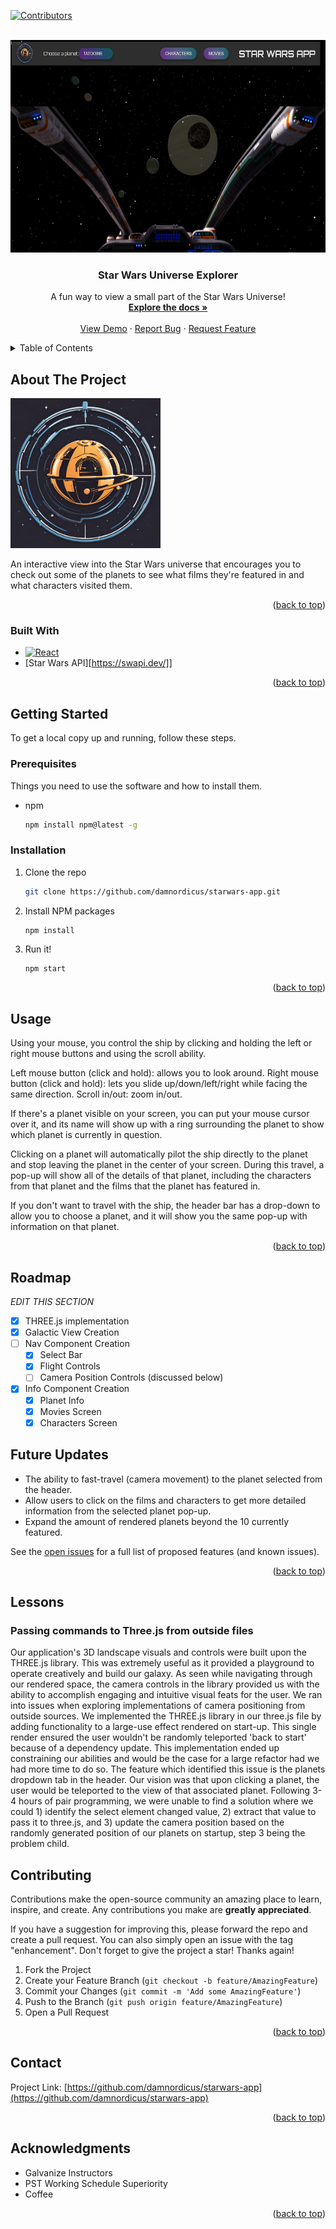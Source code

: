 <!-- Improved compatibility of back to top link: See: https://github.com/othneildrew/Best-README-Template/pull/73 -->
<a name="readme-top"></a>
<!--
*** Thanks for checking out the Best-README-Template. If you have a suggestion
*** that would make this better, please fork the repo and create a pull request
*** or simply open an issue with the tag "enhancement".
*** Don't forget to give the project a star!
*** Thanks again! Now go create something AMAZING! :D
-->



<!-- PROJECT SHIELDS -->
<!--
*** I'm using markdown "reference style" links for readability.
*** Reference links are enclosed in brackets [ ] instead of parentheses ( ).
*** See the bottom of this document for the declaration of the reference variables
*** for contributors-url, forks-url, etc. This is an optional, concise syntax you may use.
*** https://www.markdownguide.org/basic-syntax/#reference-style-links
-->
[![Contributors][contributors-shield]][contributors-url]



<!-- PROJECT LOGO -->
<br />
<div align="center">
  <a href="https://github.com/damnordicus/starwars-app">
    <img src="Star Wars App Example.png" alt="Logo" width="550" height="340";>
  </a>

<h3 align="center">Star Wars Universe Explorer</h3>

  <p align="center">
    A fun way to view a small part of the Star Wars Universe!
    <br />
    <a href="https://github.com/damnordicus/starwars-app"><strong>Explore the docs »</strong></a>
    <br />
    <br />
    <a href="https://github.com/damnordicus/starwars-app">View Demo</a>
    ·
    <a href="https://github.com/damnordicus/starwars-app/issues/new?labels=bug&template=bug-report---.md">Report Bug</a>
    ·
    <a href="https://github.com/damnordicus/starwars-app/issues/new?labels=enhancement&template=feature-request---.md">Request Feature</a>
  </p>
</div>



<!-- TABLE OF CONTENTS -->
<details>
  <summary>Table of Contents</summary>
  <ol>
    <li>
      <a href="#about-the-project">About The Project</a>
      <ul>
        <li><a href="#built-with">Built With</a></li>
      </ul>
    </li>
    <li>
      <a href="#getting-started">Getting Started</a>
      <ul>
        <li><a href="#prerequisites">Prerequisites</a></li>
        <li><a href="#installation">Installation</a></li>
      </ul>
    </li>
    <li><a href="#usage">Usage</a></li>
    <li><a href="#roadmap">Roadmap</a></li>
    <li><a href="#Lessons">Lessons</a></li>
    <li><a href="#contributing">Contributing</a></li>
    <li><a href="#license">License</a></li>
    <li><a href="#contact">Contact</a></li>
    <li><a href="#acknowledgments">Acknowledgments</a></li>
  </ol>
</details>



<!-- ABOUT THE PROJECT -->
## About The Project

<a href="https://github.com/damnordicus/starwars-app">
    <img src="./src/app-logo.png" alt="Logo" width="240" height="240";>
  </a>

An interactive view into the Star Wars universe that encourages you to check out some of the planets to see what films they're featured in and what characters visited them. 

<p align="right">(<a href="#readme-top">back to top</a>)</p>



### Built With

* [![React][React.js]][React-url]
* [Star Wars API][https://swapi.dev/]]

<p align="right">(<a href="#readme-top">back to top</a>)</p>



<!-- GETTING STARTED -->
## Getting Started

To get a local copy up and running, follow these steps.

### Prerequisites

Things you need to use the software and how to install them.

* npm
  ```sh
  npm install npm@latest -g
  ```

### Installation

1. Clone the repo
   ```sh
   git clone https://github.com/damnordicus/starwars-app.git
   ```
2. Install NPM packages
   ```sh
   npm install
   ```
3. Run it!
   ```
   npm start
   ```

<p align="right">(<a href="#readme-top">back to top</a>)</p>



<!-- USAGE EXAMPLES -->
## Usage

Using your mouse, you control the ship by clicking and holding the left or right mouse buttons and using the scroll ability.

Left mouse button (click and hold): allows you to look around.
Right mouse button (click and hold): lets you slide up/down/left/right while facing the same direction.
Scroll in/out: zoom in/out.

If there's a planet visible on your screen, you can put your mouse cursor over it, and its name will show up with a ring surrounding the planet to show which planet is currently in question. 

Clicking on a planet will automatically pilot the ship directly to the planet and stop leaving the planet in the center of your screen. During this travel, a pop-up will show all of the details of that planet, including the characters from that planet and the films that the planet has featured in.

If you don't want to travel with the ship, the header bar has a drop-down to allow you to choose a planet, and it will show you the same pop-up with information on that planet.

<p align="right">(<a href="#readme-top">back to top</a>)</p>



<!-- ROADMAP -->
## Roadmap

_EDIT THIS SECTION_

- [x] THREE.js implementation
- [x] Galactic View Creation
- [ ] Nav Component Creation
    - [x] Select Bar
    - [x] Flight Controls
    - [ ] Camera Position Controls (discussed below)
- [x] Info Component Creation
    - [x] Planet Info
    - [x] Movies Screen
    - [x] Characters Screen

## Future Updates

- The ability to fast-travel (camera movement) to the planet selected from the header.
- Allow users to click on the films and characters to get more detailed information from the selected planet pop-up.
- Expand the amount of rendered planets beyond the 10 currently featured.

See the [open issues](https://github.com/damnordicus/starwars-app/issues) for a full list of proposed features (and known issues).

<p align="right">(<a href="#readme-top">back to top</a>)</p>

<!-- Lessons -->
## Lessons

### Passing commands to Three.js from outside files
  Our application's 3D landscape visuals and controls were built upon the THREE.js library. This was extremely useful as it provided a playground to operate creatively and build our galaxy. As seen while navigating through our rendered space, the camera controls in the library provided us with the ability to accomplish engaging and intuitive visual feats for the user. We ran into issues when exploring implementations of camera positioning from outside sources. We implemented the THREE.js library in our three.js file by adding functionality to a large-use effect rendered on start-up. This single render ensured the user wouldn't be randomly teleported 'back to start' because of a dependency update. This implementation ended up constraining our abilities and would be the case for a large refactor had we had more time to do so.
  The feature which identified this issue is the planets dropdown tab in the header. Our vision was that upon clicking a planet, the user would be teleported to the view of that associated planet. Following 3-4 hours of pair programming, we were unable to find a solution where we could 1) identify the select element changed value, 2) extract that value to pass it to three.js, and 3) update the camera position based on the randomly generated position of our planets on startup, step 3 being the problem child.

<!-- CONTRIBUTING -->
## Contributing

Contributions make the open-source community an amazing place to learn, inspire, and create. Any contributions you make are **greatly appreciated**.

If you have a suggestion for improving this, please forward the repo and create a pull request. You can also simply open an issue with the tag "enhancement".
Don't forget to give the project a star! Thanks again!

1. Fork the Project
2. Create your Feature Branch (`git checkout -b feature/AmazingFeature`)
3. Commit your Changes (`git commit -m 'Add some AmazingFeature'`)
4. Push to the Branch (`git push origin feature/AmazingFeature`)
5. Open a Pull Request

<p align="right">(<a href="#readme-top">back to top</a>)</p>



<!-- CONTACT -->
## Contact

Project Link: [https://github.com/damnordicus/starwars-app](https://github.com/damnordicus/starwars-app)

<p align="right">(<a href="#readme-top">back to top</a>)</p>



<!-- ACKNOWLEDGMENTS -->
## Acknowledgments

* Galvanize Instructors
* PST Working Schedule Superiority
* Coffee

<p align="right">(<a href="#readme-top">back to top</a>)</p>



<!-- MARKDOWN LINKS & IMAGES -->
<!-- https://www.markdownguide.org/basic-syntax/#reference-style-links -->
[contributors-shield]: https://img.shields.io/github/contributors/damnordicus/starwars-app.svg?style=for-the-badge
[contributors-url]: https://github.com/damnordicus/starwars-app/graphs/contributors
[forks-shield]: https://img.shields.io/github/forks/damnordicus/starwars-app.svg?style=for-the-badge
[forks-url]: https://github.com/damnordicus/starwars-app/network/members
[stars-shield]: https://img.shields.io/github/stars/damnordicus/starwars-app.svg?style=for-the-badge
[stars-url]: https://github.com/damnordicus/starwars-app/stargazers
[issues-shield]: https://img.shields.io/github/issues/damnordicus/starwars-app.svg?style=for-the-badge
[issues-url]: https://github.com/damnordicus/starwars-app/issues
[product-screenshot]: images/screenshot.png
[Next.js]: https://img.shields.io/badge/next.js-000000?style=for-the-badge&logo=nextdotjs&logoColor=white
[Next-url]: https://nextjs.org/
[React.js]: https://img.shields.io/badge/React-20232A?style=for-the-badge&logo=react&logoColor=61DAFB
[React-url]: https://reactjs.org/
